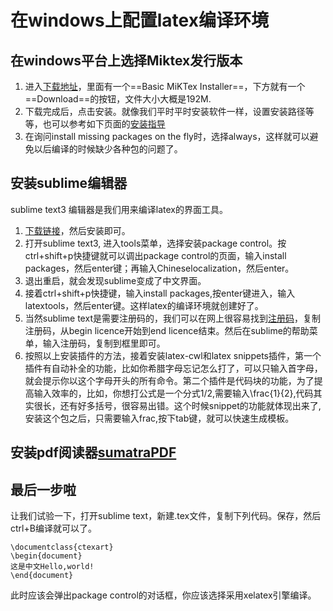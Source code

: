 # 在windows上配置latex编译环境

## 在windows平台上选择Miktex发行版本

1. 进入[下载地址](https://miktex.org/download)，里面有一个==Basic MiKTex Installer==，下方就有一个==Download==的按钮，文件大小大概是192M.
2. 下载完成后，点击安装。就像我们平时平时安装软件一样，设置安装路径等等，也可以参考如下页面的[安装指导](https://miktex.org/howto/install-miktex)
3. 在询问install missing packages on the fly时，选择always，这样就可以避免以后编译的时候缺少各种包的问题了。

## 安装sublime编辑器

sublime text3 编辑器是我们用来编译latex的界面工具。
1. [下载链接](https://download.sublimetext.com/Sublime%20Text%20Build%203126%20x64%20Setup.exe)，然后安装即可。
2. 打开sublime text3, 进入tools菜单，选择安装package control。按ctrl+shift+p快捷键就可以调出package control的页面，输入install packages，然后enter键；再输入Chineselocalization，然后enter。
3. 退出重启，就会发现sublime变成了中文界面。
4. 接着ctrl+shift+p快捷键，输入install packages,按enter键进入，输入latextools，然后enter键。这样latex的编译环境就创建好了。
5. 当然sublime text是需要注册码的，我们可以在网上很容易找到[注册码](http://www.cnblogs.com/historymemory/p/6679553.html)，复制注册码，从begin licence开始到end licence结束。然后在sublime的帮助菜单，输入注册码，复制到框里即可。
6. 按照以上安装插件的方法，接着安装latex-cwl和latex snippets插件，第一个插件有自动补全的功能，比如你希腊字母忘记怎么打了，可以只输入首字母，就会提示你以这个字母开头的所有命令。第二个插件是代码块的功能，为了提高输入效率的，比如，你想打公式是一个分式1/2,需要输入\frac{1}{2},代码其实很长，还有好多括号，很容易出错。这个时候snippet的功能就体现出来了,安装这个包之后，只需要输入frac,按下tab键，就可以快速生成模板。

## 安装pdf阅读器[sumatraPDF](http://rj.baidu.com/soft/detail/17862.html?ald)

## 最后一步啦

让我们试验一下，打开sublime text，新建.tex文件，复制下列代码。保存，然后ctrl+B编译就可以了。
```Tex
\documentclass{ctexart}
\begin{document}
这是中文Hello,world!
\end{document}
```

此时应该会弹出package control的对话框，你应该选择采用xelatex引擎编译。


